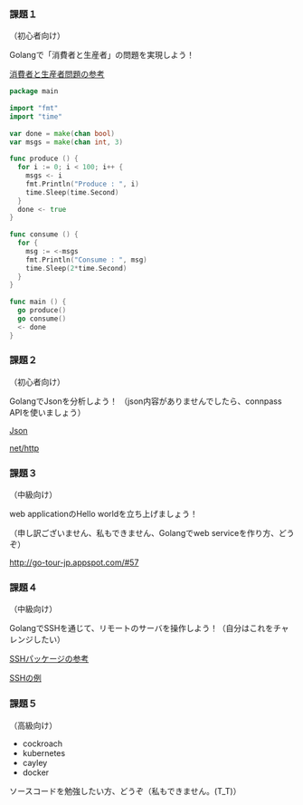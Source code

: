 ### 課題１
（初心者向け）

Golangで「消費者と生産者」の問題を実現しよう！

[消費者と生産者問題の参考](http://www.weblio.jp/wkpja/content/%E3%82%BB%E3%83%9E%E3%83%95%E3%82%A9_%E4%BE%8B%3A+%E7%94%9F%E7%94%A3%E8%80%85/%E6%B6%88%E8%B2%BB%E8%80%85%E5%95%8F%E9%A1%8C)
```go
package main
 
import "fmt"
import "time"
 
var done = make(chan bool)
var msgs = make(chan int, 3)
 
func produce () {
  for i := 0; i < 100; i++ {
    msgs <- i
    fmt.Println("Produce : ", i)
    time.Sleep(time.Second)
  }
  done <- true
}
 
func consume () {
  for {
    msg := <-msgs
    fmt.Println("Consume : ", msg)
    time.Sleep(2*time.Second)
  }
}
 
func main () {
  go produce()
  go consume()
  <- done
}
```
### 課題２
（初心者向け）

GolangでJsonを分析しよう！
（json内容がありませんでしたら、connpass APIを使いましょう）

[Json](https://gobyexample.com/json)

[net/http](http://golang.org/pkg/net/http/)

### 課題３
（中級向け）

web applicationのHello worldを立ち上げましょう！

（申し訳ございません、私もできません、Golangでweb serviceを作り方、どうぞ）

http://go-tour-jp.appspot.com/#57

### 課題４
（中級向け）

GolangでSSHを通じて、リモートのサーバを操作しよう！（自分はこれをチャレンジしたい）

[SSHパッケージの参考](https://godoc.org/code.google.com/p/go.crypto/ssh)

[SSHの例](http://kukuruku.co/hub/golang/ssh-commands-execution-on-hundreds-of-servers-via-go)

### 課題５

（高級向け）

* cockroach
* kubernetes
* cayley
* docker

ソースコードを勉強したい方、どうぞ（私もできません。(T_T)）


